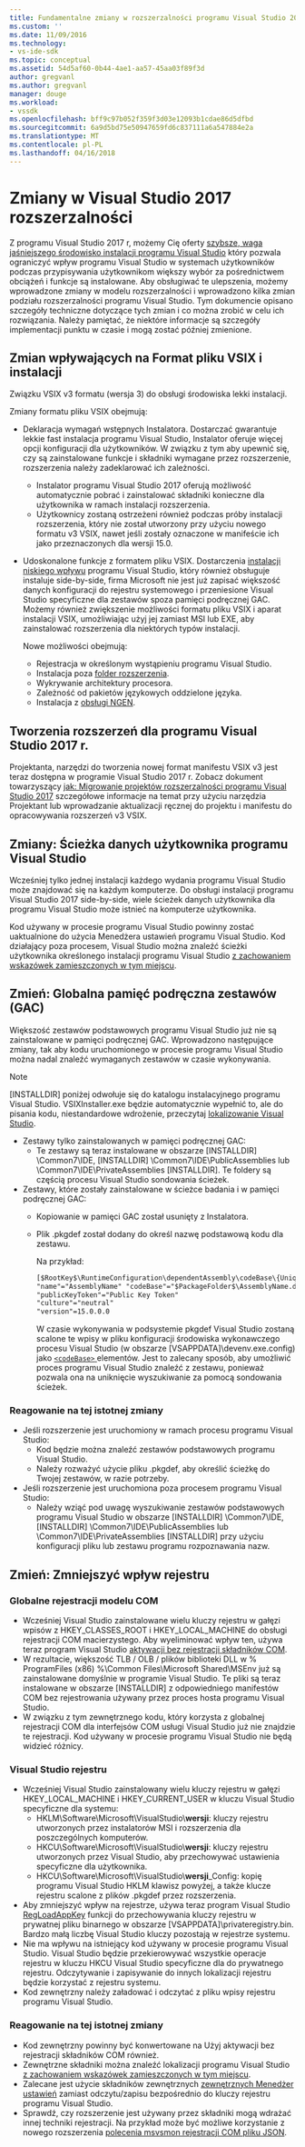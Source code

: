 ```yaml
---
title: Fundamentalne zmiany w rozszerzalności programu Visual Studio 2017 | Dokumentacja firmy Microsoft
ms.custom: ''
ms.date: 11/09/2016
ms.technology:
- vs-ide-sdk
ms.topic: conceptual
ms.assetid: 54d5af60-0b44-4ae1-aa57-45aa03f89f3d
author: gregvanl
ms.author: gregvanl
manager: douge
ms.workload:
- vssdk
ms.openlocfilehash: bff9c97b052f359f3d03e12093b1cdae86d5dfbd
ms.sourcegitcommit: 6a9d5bd75e50947659fd6c837111a6a547884e2a
ms.translationtype: MT
ms.contentlocale: pl-PL
ms.lasthandoff: 04/16/2018
---
```

# <a name="changes-in-visual-studio-2017-extensibility"></a>Zmiany w Visual Studio 2017 rozszerzalności

Z programu Visual Studio 2017 r, możemy Cię oferty [szybsze, waga jaśniejszego środowisko instalacji programu Visual Studio](https://blogs.msdn.microsoft.com/visualstudio/2016/04/01/faster-leaner-visual-studio-installer) który pozwala ograniczyć wpływ programu Visual Studio w systemach użytkowników podczas przypisywania użytkownikom większy wybór za pośrednictwem obciążeń i funkcje są instalowane. Aby obsługiwać te ulepszenia, możemy wprowadzone zmiany w modelu rozszerzalności i wprowadzono kilka zmian podziału rozszerzalności programu Visual Studio. Tym dokumencie opisano szczegóły techniczne dotyczące tych zmian i co można zrobić w celu ich rozwiązania. Należy pamiętać, że niektóre informacje są szczegóły implementacji punktu w czasie i mogą zostać później zmienione.

## <a name="changes-affecting-vsix-format-and-installation"></a>Zmian wpływających na Format pliku VSIX i instalacji

Związku VSIX v3 formatu (wersja 3) do obsługi środowiska lekki instalacji.

Zmiany formatu pliku VSIX obejmują:

* Deklaracja wymagań wstępnych Instalatora. Dostarczać gwarantuje lekkie fast instalacja programu Visual Studio, Instalator oferuje więcej opcji konfiguracji dla użytkowników. W związku z tym aby upewnić się, czy są zainstalowane funkcje i składniki wymagane przez rozszerzenie, rozszerzenia należy zadeklarować ich zależności.
  * Instalator programu Visual Studio 2017 oferują możliwość automatycznie pobrać i zainstalować składniki konieczne dla użytkownika w ramach instalacji rozszerzenia.
  * Użytkownicy zostaną ostrzeżeni również podczas próby instalacji rozszerzenia, który nie został utworzony przy użyciu nowego formatu v3 VSIX, nawet jeśli zostały oznaczone w manifeście ich jako przeznaczonych dla wersji 15.0.
* Udoskonalone funkcje z formatem pliku VSIX. Dostarczenia [instalacji niskiego wpływu](https://blogs.msdn.microsoft.com/visualstudio/2016/04/25/anatomy-of-a-low-impact-visual-studio-install) programu Visual Studio, który również obsługuje instaluje side-by-side, firma Microsoft nie jest już zapisać większość danych konfiguracji do rejestru systemowego i przeniesione Visual Studio specyficzne dla zestawów spoza pamięci podręcznej GAC. Możemy również zwiększenie możliwości formatu pliku VSIX i aparat instalacji VSIX, umożliwiając użyj jej zamiast MSI lub EXE, aby zainstalować rozszerzenia dla niektórych typów instalacji.

  Nowe możliwości obejmują:

  * Rejestracja w określonym wystąpieniu programu Visual Studio.
  * Instalacja poza [folder rozszerzenia](set-install-root.md).
  * Wykrywanie architektury procesora.
  * Zależność od pakietów językowych oddzielone języka.
  * Instalacja z [obsługi NGEN](ngen-support.md).

## <a name="building-an-extension-for-visual-studio-2017"></a>Tworzenia rozszerzeń dla programu Visual Studio 2017 r.

Projektanta, narzędzi do tworzenia nowej format manifestu VSIX v3 jest teraz dostępna w programie Visual Studio 2017 r. Zobacz dokument towarzyszący [jak: Migrowanie projektów rozszerzalności programu Visual Studio 2017](how-to-migrate-extensibility-projects-to-visual-studio-2017.md) szczegółowe informacje na temat przy użyciu narzędzia Projektant lub wprowadzanie aktualizacji ręcznej do projektu i manifestu do opracowywania rozszerzeń v3 VSIX.

## <a name="change-visual-studio-user-data-path"></a>Zmiany: Ścieżka danych użytkownika programu Visual Studio

Wcześniej tylko jednej instalacji każdego wydania programu Visual Studio może znajdować się na każdym komputerze. Do obsługi instalacji programu Visual Studio 2017 side-by-side, wiele ścieżek danych użytkownika dla programu Visual Studio może istnieć na komputerze użytkownika.

Kod używany w procesie programu Visual Studio powinny zostać uaktualnione do użycia Menedżera ustawień programu Visual Studio. Kod działający poza procesem, Visual Studio można znaleźć ścieżki użytkownika określonego instalacji programu Visual Studio [z zachowaniem wskazówek zamieszczonych w tym miejscu](locating-visual-studio.md).

## <a name="change-global-assembly-cache-gac"></a>Zmień: Globalna pamięć podręczna zestawów (GAC)

Większość zestawów podstawowych programu Visual Studio już nie są zainstalowane w pamięci podręcznej GAC. Wprowadzono następujące zmiany, tak aby kodu uruchomionego w procesie programu Visual Studio można nadal znaleźć wymaganych zestawów w czasie wykonywania.

> [!NOTE]
> [INSTALLDIR] poniżej odwołuje się do katalogu instalacyjnego programu Visual Studio. VSIXInstaller.exe będzie automatycznie wypełnić to, ale do pisania kodu, niestandardowe wdrożenie, przeczytaj [lokalizowanie Visual Studio](locating-visual-studio.md).

* Zestawy tylko zainstalowanych w pamięci podręcznej GAC:
  * Te zestawy są teraz instalowane w obszarze [INSTALLDIR] \Common7\IDE\, [INSTALLDIR] \Common7\IDE\PublicAssemblies lub \Common7\IDE\PrivateAssemblies [INSTALLDIR]. Te foldery są częścią procesu Visual Studio sondowania ścieżek.
* Zestawy, które zostały zainstalowane w ścieżce badania i w pamięci podręcznej GAC:
  * Kopiowanie w pamięci GAC został usunięty z Instalatora.
  * Plik .pkgdef został dodany do określ nazwę podstawową kodu dla zestawu.

    Na przykład:
    
    ```xml
    [$RootKey$\RuntimeConfiguration\dependentAssembly\codeBase\{UniqueGUID}]
    "name"="AssemblyName" "codeBase"="$PackageFolder$\AssemblyName.dll"
    "publicKeyToken"="Public Key Token"
    "culture"="neutral"
    "version"=15.0.0.0
    ```
    W czasie wykonywania w podsystemie pkgdef Visual Studio zostaną scalone te wpisy w pliku konfiguracji środowiska wykonawczego procesu Visual Studio (w obszarze [VSAPPDATA]\devenv.exe.config) jako [ `<codeBase>` ](https://msdn.microsoft.com/en-us/library/efs781xb(v=vs.110).aspx) elementów. Jest to zalecany sposób, aby umożliwić proces programu Visual Studio znaleźć z zestawu, ponieważ pozwala ona na uniknięcie wyszukiwanie za pomocą sondowania ścieżek.

### <a name="reacting-to-this-breaking-change"></a>Reagowanie na tej istotnej zmiany

* Jeśli rozszerzenie jest uruchomiony w ramach procesu programu Visual Studio:
  * Kod będzie można znaleźć zestawów podstawowych programu Visual Studio.
  * Należy rozważyć użycie pliku .pkgdef, aby określić ścieżkę do Twojej zestawów, w razie potrzeby.
* Jeśli rozszerzenie jest uruchomiona poza procesem programu Visual Studio:
  * Należy wziąć pod uwagę wyszukiwanie zestawów podstawowych programu Visual Studio w obszarze [INSTALLDIR] \Common7\IDE\, [INSTALLDIR] \Common7\IDE\PublicAssemblies lub \Common7\IDE\PrivateAssemblies [INSTALLDIR] przy użyciu konfiguracji pliku lub zestawu programu rozpoznawania nazw.

## <a name="change-reduce-registry-impact"></a>Zmień: Zmniejszyć wpływ rejestru

### <a name="global-com-registration"></a>Globalne rejestracji modelu COM

* Wcześniej Visual Studio zainstalowane wielu kluczy rejestru w gałęzi wpisów z HKEY_CLASSES_ROOT i HKEY_LOCAL_MACHINE do obsługi rejestracji COM macierzystego. Aby wyeliminować wpływ ten, używa teraz program Visual Studio [aktywacji bez rejestracji składników COM](https://msdn.microsoft.com/en-us/library/ms973913.aspx).
* W rezultacie, większość TLB / OLB / plików biblioteki DLL w % ProgramFiles (x86) %\Common Files\Microsoft Shared\MSEnv już są zainstalowane domyślnie w programie Visual Studio. Te pliki są teraz instalowane w obszarze [INSTALLDIR] z odpowiedniego manifestów COM bez rejestrowania używany przez proces hosta programu Visual Studio.
* W związku z tym zewnętrznego kodu, który korzysta z globalnej rejestracji COM dla interfejsów COM usługi Visual Studio już nie znajdzie te rejestracji. Kod używany w procesie programu Visual Studio nie będą widzieć różnicy.

### <a name="visual-studio-registry"></a>Visual Studio rejestru

* Wcześniej Visual Studio zainstalowany wielu kluczy rejestru w gałęzi HKEY_LOCAL_MACHINE i HKEY_CURRENT_USER w kluczu Visual Studio specyficzne dla systemu:
  * HKLM\Software\Microsoft\VisualStudio\\**wersji**: kluczy rejestru utworzonych przez instalatorów MSI i rozszerzenia dla poszczególnych komputerów.
  * HKCU\Software\Microsoft\VisualStudio\\**wersji**: kluczy rejestru utworzonych przez Visual Studio, aby przechowywać ustawienia specyficzne dla użytkownika.
  * HKCU\Software\Microsoft\VisualStudio\\**wersji**_Config: kopię programu Visual Studio HKLM klawisz powyżej, a także klucze rejestru scalone z plików .pkgdef przez rozszerzenia.
* Aby zmniejszyć wpływ na rejestrze, używa teraz program Visual Studio [RegLoadAppKey](https://msdn.microsoft.com/en-us/library/windows/desktop/ms724886(v=vs.85).aspx) funkcji do przechowywania kluczy rejestru w prywatnej pliku binarnego w obszarze [VSAPPDATA]\privateregistry.bin. Bardzo małą liczbę Visual Studio kluczy pozostają w rejestrze systemu.
* Nie ma wpływu na istniejący kod używany w procesie programu Visual Studio. Visual Studio będzie przekierowywać wszystkie operacje rejestru w kluczu HKCU Visual Studio specyficzne dla do prywatnego rejestru. Odczytywanie i zapisywanie do innych lokalizacji rejestru będzie korzystać z rejestru systemu.
* Kod zewnętrzny należy załadować i odczytać z pliku wpisy rejestru programu Visual Studio.

### <a name="reacting-to-this-breaking-change"></a>Reagowanie na tej istotnej zmiany

* Kod zewnętrzny powinny być konwertowane na Użyj aktywacji bez rejestracji składników COM również.
* Zewnętrzne składniki można znaleźć lokalizacji programu Visual Studio [z zachowaniem wskazówek zamieszczonych w tym miejscu](https://blogs.msdn.microsoft.com/heaths/2016/09/15/changes-to-visual-studio-15-setup).
* Zalecane jest użycie składników zewnętrznych [zewnętrznych Menedżer ustawień](https://msdn.microsoft.com/en-us/library/microsoft.visualstudio.settings.externalsettingsmanager.aspx) zamiast odczytu/zapisu bezpośrednio do kluczy rejestru programu Visual Studio.
* Sprawdź, czy rozszerzenie jest używany przez składniki mogą wdrażać innej techniki rejestracji. Na przykład może być możliwe korzystanie z nowego rozszerzenia [polecenia msvsmon rejestracji COM pliku JSON](migrate-debugger-COM-registration.md).
